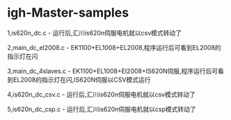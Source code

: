 # igh-Master-samples
1,is620n_dc.c - 运行后,汇川is620n伺服电机就以csv模式转动了

2,main_dc_el2008.c - EK1100+EL1008+EL2008,程序运行后可看到EL2008的指示灯在闪

3,main_dc_4slaves.c - EK1100+EL1008+El2008+IS620N伺服,程序运行后可看到EL2008的指示灯在闪,IS620N伺服以CSV模式运行

4,is620n_dc_csv.c - 运行后,汇川is620n伺服电机就以csv模式转动了

5,is620n_dc_csp.c - 运行后,汇川is620n伺服电机就以csp模式转动了

